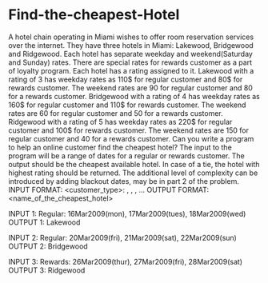 # Find-the-cheapest-Hotel



A hotel chain operating in Miami wishes to offer room reservation services over the internet.
They have three hotels in Miami: Lakewood, Bridgewood and Ridgewood. Each hotel has
separate weekday and weekend(Saturday and Sunday) rates. There are special rates for
rewards customer as a part of loyalty program. Each hotel has a rating assigned to it.
Lakewood with a rating of 3 has weekday rates as 110$ for regular customer and 80$ for
rewards customer. The weekend rates are 90 for regular customer and 80 for a rewards
customer.
Bridgewood with a rating of 4 has weekday rates as 160$ for regular customer and 110$ for
rewards customer. The weekend rates are 60 for regular customer and 50 for a rewards
customer.
Ridgewood with a rating of 5 has weekday rates as 220$ for regular customer and 100$ for
rewards customer. The weekend rates are 150 for regular customer and 40 for a rewards
customer.
Can you write a program to help an online customer find the cheapest hotel?
The input to the program will be a range of dates for a regular or rewards customer. The output
should be the cheapest available hotel. In case of a tie, the hotel with highest rating should be
returned. The additional level of complexity can be introduced by adding blackout dates, may be
in part 2 of the problem.
INPUT FORMAT: <customer_type>: <date1>, <date2>, <date3>, ...
OUTPUT FORMAT: <name_of_the_cheapest_hotel>

INPUT 1: Regular: 16Mar2009(mon), 17Mar2009(tues), 18Mar2009(wed)
OUTPUT 1: Lakewood

INPUT 2: Regular: 20Mar2009(fri), 21Mar2009(sat), 22Mar2009(sun)
OUTPUT 2: Bridgewood

INPUT 3: Rewards: 26Mar2009(thur), 27Mar2009(fri), 28Mar2009(sat)
OUTPUT 3: Ridgewood
